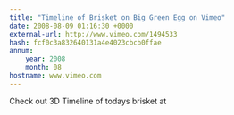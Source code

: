 ```yaml
---
title: "Timeline of Brisket on Big Green Egg on Vimeo"
date: 2008-08-09 01:16:30 +0000
external-url: http://www.vimeo.com/1494533
hash: fcf0c3a832640131a4e4023cbcb0ffae
annum:
    year: 2008
    month: 08
hostname: www.vimeo.com
---
```


Check out 3D Timeline of todays brisket at 
